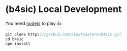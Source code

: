 # (b4sic) Local Development


You need [nodejs](https://nodejs.org/en/) to play :+1:
```javascript
git clone https://github.com/alextrastero/b4s1c.git
cd b4s1c
npm install
```


